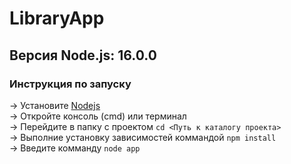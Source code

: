 # LibraryApp
Версия Node.js: 16.0.0  
---
### Инструкция по запуску
-> Установите [Nodejs](https://nodejs.org/)  
-> Откройте консоль (cmd) или терминал  
-> Перейдите в папку с проектом `cd <Путь к каталогу проекта>`   
-> Выполние установку зависимостей коммандой `npm install`  
-> Введите комманду `node app`  